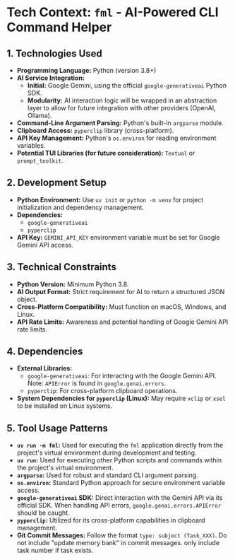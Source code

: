 # Tech Context: `fml` - AI-Powered CLI Command Helper

## 1. Technologies Used

- **Programming Language:** Python (version 3.8+)
- **AI Service Integration:**
  - **Initial:** Google Gemini, using the official `google-generativeai` Python SDK.
  - **Modularity:** AI interaction logic will be wrapped in an abstraction layer to allow for future integration with other providers (OpenAI, Ollama).
- **Command-Line Argument Parsing:** Python's built-in `argparse` module.
- **Clipboard Access:** `pyperclip` library (cross-platform).
- **API Key Management:** Python's `os.environ` for reading environment variables.
- **Potential TUI Libraries (for future consideration):** `Textual` or `prompt_toolkit`.

## 2. Development Setup

- **Python Environment:** Use `uv init` or `python -m venv` for project initialization and dependency management.
- **Dependencies:**
  - `google-generativeai`
  - `pyperclip`
- **API Key:** `GEMINI_API_KEY` environment variable must be set for Google Gemini API access.

## 3. Technical Constraints

- **Python Version:** Minimum Python 3.8.
- **AI Output Format:** Strict requirement for AI to return a structured JSON object.
- **Cross-Platform Compatibility:** Must function on macOS, Windows, and Linux.
- **API Rate Limits:** Awareness and potential handling of Google Gemini API rate limits.

## 4. Dependencies

- **External Libraries:**
  - `google-generativeai`: For interacting with the Google Gemini API. Note: `APIError` is found in `google.genai.errors`.
  - `pyperclip`: For cross-platform clipboard operations.
- **System Dependencies for `pyperclip` (Linux):** May require `xclip` or `xsel` to be installed on Linux systems.

## 5. Tool Usage Patterns

- **`uv run -m fml`:** Used for executing the `fml` application directly from the project's virtual environment during development and testing.
- **`uv run`:** Used for executing other Python scripts and commands within the project's virtual environment.
- **`argparse`:** Used for robust and standard CLI argument parsing.
- **`os.environ`:** Standard Python approach for secure environment variable access.
- **`google-generativeai` SDK:** Direct interaction with the Gemini API via its official SDK. When handling API errors, `google.genai.errors.APIError` should be caught.
- **`pyperclip`:** Utilized for its cross-platform capabilities in clipboard management.
- **Git Commit Messages:** Follow the format `type: subject (Task_XXX)`. Do not include "update memory bank" in commit messages. only include task number if task exists.
